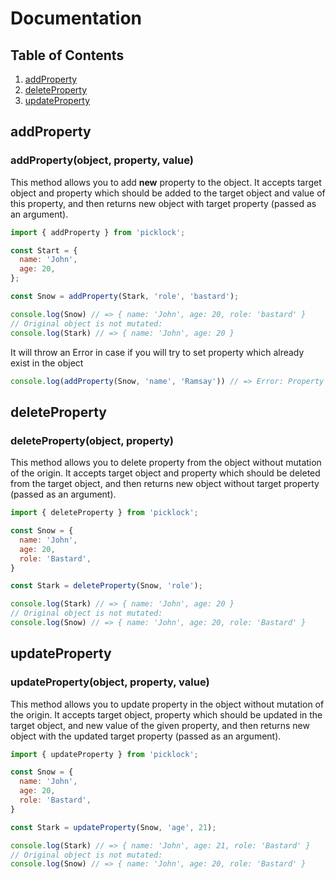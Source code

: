 # Documentation

## Table of Contents

1. [addProperty](#addproperty)
1. [deleteProperty](#deleteproperty)
1. [updateProperty](#updateproperty)


## addProperty
### addProperty(object, property, value)
This method allows you to add **new** property to the object.
It accepts target object and property which should be added to the target object and value of this property, and then returns new object with target property (passed as an argument).

```javascript
import { addProperty } from 'picklock';

const Start = {
  name: 'John',
  age: 20,
};

const Snow = addProperty(Stark, 'role', 'bastard');

console.log(Snow) // => { name: 'John', age: 20, role: 'bastard' }
// Original object is not mutated:
console.log(Stark) // => { name: 'John', age: 20 }
```

It will throw an Error in case if you will try to set property which already exist in the object

```javascript
console.log(addProperty(Snow, 'name', 'Ramsay')) // => Error: Property 'name' already exists in target Object!
```



## deleteProperty
### deleteProperty(object, property)

This method allows you to delete property from the object without mutation of the origin.
It accepts target object and property which should be deleted from the target object, and then returns new object without target property (passed as an argument).
```javascript
import { deleteProperty } from 'picklock';

const Snow = {
  name: 'John',
  age: 20,
  role: 'Bastard',
}

const Stark = deleteProperty(Snow, 'role');

console.log(Stark) // => { name: 'John', age: 20 }
// Original object is not mutated:
console.log(Snow) // => { name: 'John', age: 20, role: 'Bastard' }
```



## updateProperty
### updateProperty(object, property, value)

This method allows you to update property in the object without mutation of the origin.
It accepts target object, property which should be updated in the target object, and new value of the given property, and then returns new object with the updated target property (passed as an argument).
```javascript
import { updateProperty } from 'picklock';

const Snow = {
  name: 'John',
  age: 20,
  role: 'Bastard',
}

const Stark = updateProperty(Snow, 'age', 21);

console.log(Stark) // => { name: 'John', age: 21, role: 'Bastard' }
// Original object is not mutated:
console.log(Snow) // => { name: 'John', age: 20, role: 'Bastard' }
```
